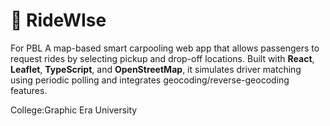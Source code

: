 # 🚗 RideWIse
For PBL 
A map-based smart carpooling web app that allows passengers to request rides by selecting pickup and drop-off locations. Built with **React**, **Leaflet**, **TypeScript**, and **OpenStreetMap**, it simulates driver matching using periodic polling and integrates geocoding/reverse-geocoding features.

College:Graphic Era University
